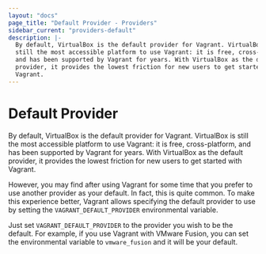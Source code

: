 ```yaml
---
layout: "docs"
page_title: "Default Provider - Providers"
sidebar_current: "providers-default"
description: |-
  By default, VirtualBox is the default provider for Vagrant. VirtualBox is
  still the most accessible platform to use Vagrant: it is free, cross-platform,
  and has been supported by Vagrant for years. With VirtualBox as the default
  provider, it provides the lowest friction for new users to get started with
  Vagrant.
---
```


# Default Provider

By default, VirtualBox is the default provider for Vagrant. VirtualBox is
still the most accessible platform to use Vagrant: it is free, cross-platform,
and has been supported by Vagrant for years. With VirtualBox as the default
provider, it provides the lowest friction for new users to get started with
Vagrant.

However, you may find after using Vagrant for some time that you prefer
to use another provider as your default. In fact, this is quite common.
To make this experience better, Vagrant allows specifying the default
provider to use by setting the `VAGRANT_DEFAULT_PROVIDER` environmental
variable.

Just set `VAGRANT_DEFAULT_PROVIDER` to the provider you wish to be the
default. For example, if you use Vagrant with VMware Fusion, you can set
the environmental variable to `vmware_fusion` and it will be your default.
